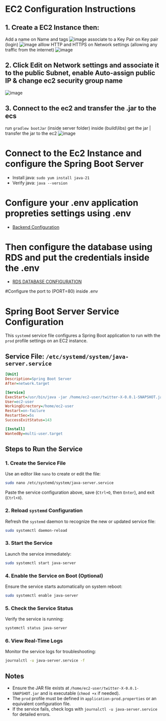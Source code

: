 # EC2 Configuration Instructions

## 1. Create a EC2 Instance then:
Add a name on Name and tags 
![image](https://github.com/user-attachments/assets/fec3d966-eae9-47bc-9cb5-002854ca4202)
associate to a Key Pair on Key pair (login) 
![image](https://github.com/user-attachments/assets/9d0e6073-d88f-479c-8dd1-b976f7394aa9)
alllow HTTP and HTTPS on Network settings (allowing any traffic from the internet)
![image](https://github.com/user-attachments/assets/5adf5826-f39c-48bd-a9ad-8001fcd25730)

## 2. Click Edit on Network settings and associate it to the public Subnet, enable Auto-assign public IP & change ec2 security group name 

![image](https://github.com/user-attachments/assets/9ed3638d-7765-4502-acc1-1bae8fa7db83)


## 3. Connect to the ec2 and transfer the .jar to the ecs
run `gradlew bootJar` (inside server folder)
inside (build\libs) get the jar   |  
transfer the jar to the ec2
![image](https://github.com/user-attachments/assets/4945ebb5-4c5a-4d56-b42a-51b8ff19df87)

# Connect to the Ec2 Instance and configure the Spring Boot Server
- Install java: `sudo yum install java-21`
- Verify java: `java --version`

  
# Configure your .env application propreties settings using .env
- [Backend Configuration](../server/README.md)

# Then configure the database using RDS and put the credentials inside the .env
- [RDS DATABASE CONFIGURATION](./rds.md)

#Configure the port to (PORT=80) inside .env

# Spring Boot Server Service Configuration

This `systemd` service file configures a Spring Boot application to run with the `prod` profile settings on an EC2 instance.

## Service File: `/etc/systemd/system/java-server.service`

```ini
[Unit]
Description=Spring Boot Server
After=network.target

[Service]
ExecStart=/usr/bin/java -jar /home/ec2-user/twitter-X-0.0.1-SNAPSHOT.jar --spring.profiles.active=prod
User=ec2-user
WorkingDirectory=/home/ec2-user
Restart=on-failure
RestartSec=5s
SuccessExitStatus=143

[Install]
WantedBy=multi-user.target
```

## Steps to Run the Service

### 1. Create the Service File

Use an editor like `nano` to create or edit the file:

```bash
sudo nano /etc/systemd/system/java-server.service
```

Paste the service configuration above, save (`Ctrl+O`, then `Enter`), and exit (`Ctrl+X`).

### 2. Reload `systemd` Configuration

Refresh the `systemd` daemon to recognize the new or updated service file:

```bash
sudo systemctl daemon-reload
```

### 3. Start the Service

Launch the service immediately:

```bash
sudo systemctl start java-server
```

### 4. Enable the Service on Boot (Optional)

Ensure the service starts automatically on system reboot:

```bash
sudo systemctl enable java-server
```

### 5. Check the Service Status

Verify the service is running:

```bash
systemctl status java-server
```

### 6. View Real-Time Logs

Monitor the service logs for troubleshooting:

```bash
journalctl -u java-server.service -f
```

## Notes

- Ensure the JAR file exists at `/home/ec2-user/twitter-X-0.0.1-SNAPSHOT.jar` and is executable (`chmod +x` if needed).
- The `prod` profile must be defined in `application-prod.properties` or an equivalent configuration file.
- If the service fails, check logs with `journalctl -u java-server.service` for detailed errors.


